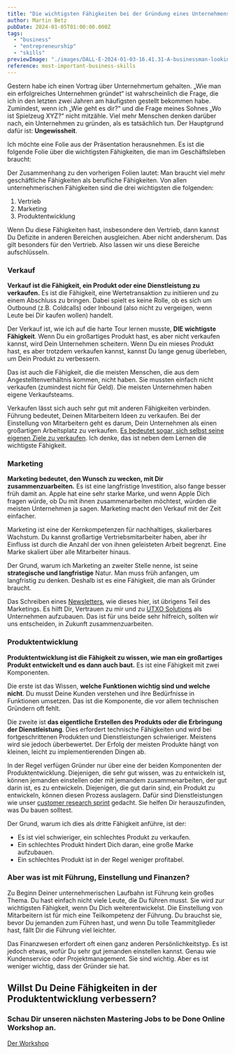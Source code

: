 ```yaml
---
title: "Die wichtigsten Fähigkeiten bei der Gründung eines Unternehmens"
author: Martin Betz
pubDate: 2024-01-05T01:00:00.000Z
tags:
  - "business"
  - "entrepreneurship"
  - "skills"
previewImage: "./images/DALL·E-2024-01-03-16.41.31-A-businessman-looking-at-a-giant-masterplan-on-an-office-wall.-The-image-is-in-a-watercolor-and-geometric-style-featuring-colors-of-blue-and-mint.-Th.png"
reference: most-important-business-skills
---
```


Gestern habe ich einen Vortrag über Unternehmertum gehalten. „Wie man ein erfolgreiches Unternehmen gründet“ ist wahrscheinlich die Frage, die ich in den letzten zwei Jahren am häufigsten gestellt bekommen habe. Zumindest, wenn ich „Wie geht es dir?“ und die Frage meines Sohnes „Wo ist Spielzeug XYZ?“ nicht mitzähle. Viel mehr Menschen denken darüber nach, ein Unternehmen zu gründen, als es tatsächlich tun. Der Hauptgrund dafür ist: **Ungewissheit**.

Ich möchte eine Folie aus der Präsentation herausnehmen. Es ist die folgende Folie über die wichtigsten Fähigkeiten, die man im Geschäftsleben braucht:

Der Zusammenhang zu den vorherigen Folien lautet: Man braucht viel mehr geschäftliche Fähigkeiten als berufliche Fähigkeiten. Von allen unternehmerischen Fähigkeiten sind die drei wichtigsten die folgenden:

1. Vertrieb
2. Marketing
3. Produktentwicklung

Wenn Du diese Fähigkeiten hast, insbesondere den Vertrieb, dann kannst Du Defizite in anderen Bereichen ausgleichen. Aber nicht andersherum. Das gilt besonders für den Vertrieb. Also lassen wir uns diese Bereiche aufschlüsseln.

### Verkauf

**Verkauf ist die Fähigkeit, ein Produkt oder eine Dienstleistung zu verkaufen.** Es ist die Fähigkeit, eine Wertetransaktion zu initiieren und zu einem Abschluss zu bringen. Dabei spielt es keine Rolle, ob es sich um Outbound (z.B. Coldcalls) oder Inbound (also nicht zu vergeigen, wenn Leute bei Dir kaufen wollen) handelt.

Der Verkauf ist, wie ich auf die harte Tour lernen musste, **DIE wichtigste Fähigkeit**. Wenn Du ein großartiges Produkt hast, es aber nicht verkaufen kannst, wird Dein Unternehmen scheitern. Wenn Du ein mieses Produkt hast, es aber trotzdem verkaufen kannst, kannst Du lange genug überleben, um Dein Produkt zu verbessern.

Das ist auch die Fähigkeit, die die meisten Menschen, die aus dem Angestelltenverhältnis kommen, nicht haben. Sie mussten einfach nicht verkaufen (zumindest nicht für Geld). Die meisten Unternehmen haben eigene Verkaufsteams.

Verkaufen lässt sich auch sehr gut mit anderen Fähigkeiten verbinden. Führung bedeutet, Deinen Mitarbeitern Ideen zu verkaufen. Bei der Einstellung von Mitarbeitern geht es darum, Dein Unternehmen als einen großartigen Arbeitsplatz zu verkaufen. [Es bedeutet sogar, sich selbst seine eigenen Ziele zu verkaufen](/blog/wie-man-dieses-jahr-besonders-macht/). Ich denke, das ist neben dem Lernen die wichtigste Fähigkeit.

### Marketing

**Marketing bedeutet, den Wunsch zu wecken, mit Dir zusammenzuarbeiten.** Es ist eine langfristige Investition, also fange besser früh damit an. Apple hat eine sehr starke Marke, und wenn Apple Dich fragen würde, ob Du mit ihnen zusammenarbeiten möchtest, würden die meisten Unternehmen ja sagen. Marketing macht den Verkauf mit der Zeit einfacher.

Marketing ist eine der Kernkompetenzen für nachhaltiges, skalierbares Wachstum. Du kannst großartige Vertriebsmitarbeiter haben, aber ihr Einfluss ist durch die Anzahl der von ihnen geleisteten Arbeit begrenzt. Eine Marke skaliert über alle Mitarbeiter hinaus.

Der Grund, warum ich Marketing an zweiter Stelle nenne, ist seine **strategische und langfristige** Natur. Man muss früh anfangen, um langfristig zu denken. Deshalb ist es eine Fähigkeit, die man als Gründer braucht.

Das Schreiben eines [Newsletters](/blog/), wie dieses hier, ist übrigens Teil des Marketings. Es hilft Dir, Vertrauen zu mir und zu [UTXO Solutions](/) als Unternehmen aufzubauen. Das ist für uns beide sehr hilfreich, sollten wir uns entscheiden, in Zukunft zusammenzuarbeiten.

### Produktentwicklung

**Produktentwicklung ist die Fähigkeit zu wissen, wie man ein großartiges Produkt entwickelt und es dann auch baut.** Es ist eine Fähigkeit mit zwei Komponenten.

Die erste ist das Wissen, **welche Funktionen wichtig sind und welche nicht**. Du musst Deine Kunden verstehen und ihre Bedürfnisse in Funktionen umsetzen. Das ist die Komponente, die vor allem technischen Gründern oft fehlt.

Die zweite ist **das eigentliche Erstellen des Produkts oder die Erbringung der Dienstleistung**. Dies erfordert technische Fähigkeiten und wird bei fortgeschrittenen Produkten und Dienstleistungen schwieriger. Meistens wird sie jedoch überbewertet. Der Erfolg der meisten Produkte hängt von kleinen, leicht zu implementierenden Dingen ab.

In der Regel verfügen Gründer nur über eine der beiden Komponenten der Produktentwicklung. Diejenigen, die sehr gut wissen, was zu entwickeln ist, können jemanden einstellen oder mit jemandem zusammenarbeiten, der gut darin ist, es zu entwickeln. Diejenigen, die gut darin sind, ein Produkt zu entwickeln, können diesen Prozess auslagern. Dafür sind Dienstleistungen wie unser [customer research sprint](/leistungen/customer-research-sprints) gedacht. Sie helfen Dir herauszufinden, was Du bauen solltest.

Der Grund, warum ich dies als dritte Fähigkeit anführe, ist der:

- Es ist viel schwieriger, ein schlechtes Produkt zu verkaufen.
- Ein schlechtes Produkt hindert Dich daran, eine große Marke aufzubauen.
- Ein schlechtes Produkt ist in der Regel weniger profitabel.

### Aber was ist mit Führung, Einstellung und Finanzen?

Zu Beginn Deiner unternehmerischen Laufbahn ist Führung kein großes Thema. Du hast einfach nicht viele Leute, die Du führen musst. Sie wird zur wichtigsten Fähigkeit, wenn Du Dich weiterentwickelst. Die Einstellung von Mitarbeitern ist für mich eine Teilkompetenz der Führung. Du brauchst sie, bevor Du jemanden zum Führen hast, und wenn Du tolle Teammitglieder hast, fällt Dir die Führung viel leichter.

Das Finanzwesen erfordert oft einen ganz anderen Persönlichkeitstyp. Es ist jedoch etwas, wofür Du sehr gut jemanden einstellen kannst. Genau wie Kundenservice oder Projektmanagement. Sie sind wichtig. Aber es ist weniger wichtig, dass der Gründer sie hat.

## Willst Du Deine Fähigkeiten in der Produktentwicklung verbessern?

### Schau Dir unseren nächsten Mastering Jobs to be Done Online Workshop an.

[Der Workshop](/leistungen/mastering-jobs-to-be-done-online-workshop/)

